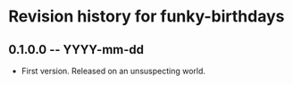 # Revision history for funky-birthdays

## 0.1.0.0 -- YYYY-mm-dd

* First version. Released on an unsuspecting world.
